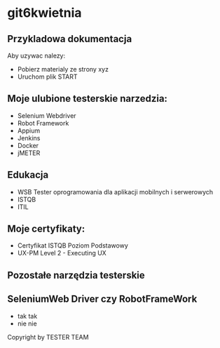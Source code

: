 # git6kwietnia

## Przykladowa dokumentacja

Aby uzywac nalezy:
* Pobierz  materialy ze strony xyz
* Uruchom plik START

## Moje ulubione testerskie narzedzia:
- Selenium Webdriver
- Robot Framework
- Appium
- Jenkins
- Docker
- jMETER


## Edukacja
- WSB Tester oprogramowania dla aplikacji mobilnych i serwerowych
- ISTQB
- ITIL


## Moje certyfikaty:
- Certyfikat ISTQB Poziom Podstawowy
- UX-PM Level 2 - Executing UX 
## Pozostałe narzędzia testerskie


## SeleniumWeb Driver czy RobotFrameWork
* tak tak
* nie nie




Copyright by TESTER TEAM
